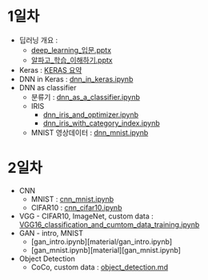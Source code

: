 # 1일차
- 딥러닝 개요 :
    - [deep_learning_입문.pptx](material/deep_learning_입문.pptx)
    - [알파고_학습_이해하기.pptx](material/알파고_학습_이해하기.pptx)
- Keras : [KERAS 요약](material/keras_in_short.md)
- DNN in Keras : [dnn_in_keras.ipynb](material/dnn_in_keras.ipynb)
- DNN as classifier
    - 분류기 : [dnn_as_a_classifier.ipynb](material/dnn_as_a_classifier.ipynb)
    - IRIS
        - [dnn_iris_and_optimizer.ipynb](material/dnn_iris_and_optimizer.ipynb)
        - [dnn_iris_with_category_index.ipynb](material/dnn_iris_with_category_index.ipynb)
    - MNIST 영상데이터 : [dnn_mnist.ipynb](material/dnn_mnist.ipynb)

# 2일차
- CNN
    - MNIST : [cnn_mnist.ipynb](material/cnn_mnist.ipynb)
    - CIFAR10 : [cnn_cifar10.ipynb](material/cnn_cifar10.ipynb)
- VGG - CIFAR10, ImageNet, custom data : [VGG16_classification_and_cumtom_data_training.ipynb](material/VGG16_classification_and_cumtom_data_training.ipynb)
- GAN - intro, MNIST
    - [gan_intro.ipynb][material/gan_intro.ipynb]
    - [gan_mnist.ipynb][material][gan_mnist.ipynb]
- Object Detection
    - CoCo, custom data : [object_detection.md](material/object_detection.md)






